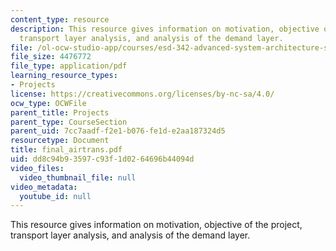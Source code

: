 ```yaml
---
content_type: resource
description: This resource gives information on motivation, objective of the project,
  transport layer analysis, and analysis of the demand layer.
file: /ol-ocw-studio-app/courses/esd-342-advanced-system-architecture-spring-2006/dd8c94b93597c93f1d0264696b44094d_final_airtrans.pdf
file_size: 4476772
file_type: application/pdf
learning_resource_types:
- Projects
license: https://creativecommons.org/licenses/by-nc-sa/4.0/
ocw_type: OCWFile
parent_title: Projects
parent_type: CourseSection
parent_uid: 7cc7aadf-f2e1-b076-fe1d-e2aa187324d5
resourcetype: Document
title: final_airtrans.pdf
uid: dd8c94b9-3597-c93f-1d02-64696b44094d
video_files:
  video_thumbnail_file: null
video_metadata:
  youtube_id: null
---
```

This resource gives information on motivation, objective of the project, transport layer analysis, and analysis of the demand layer.